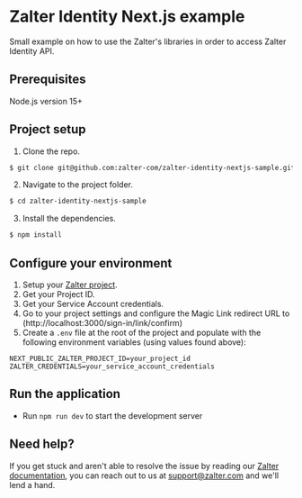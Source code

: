 # Zalter Identity Next.js example

Small example on how to use the Zalter's libraries in order to access Zalter Identity API.

## Prerequisites

Node.js version 15+

## Project setup

1. Clone the repo.

```bash
$ git clone git@github.com:zalter-com/zalter-identity-nextjs-sample.git
```

2. Navigate to the project folder.

```bash
$ cd zalter-identity-nextjs-sample
```

3. Install the dependencies.
   
```bash
$ npm install
```

## Configure your environment

1. Setup your [Zalter project](https://developer.zalter.com/identity/project-setup).
2. Get your Project ID.
3. Get your Service Account credentials.
4. Go to your project settings and configure the Magic Link redirect URL to (http://localhost:3000/sign-in/link/confirm)
5. Create a `.env` file at the root of the project and populate with the following environment variables (using values found above):

```dotenv
NEXT_PUBLIC_ZALTER_PROJECT_ID=your_project_id
ZALTER_CREDENTIALS=your_service_account_credentials
```

## Run the application
- Run `npm run dev` to start the development server

## Need help?

If you get stuck and aren't able to resolve the issue by reading our [Zalter documentation](https://developer.zalter.com), you can reach out to us at [support@zalter.com](mailto:support@zalter.com) and we'll lend a hand.